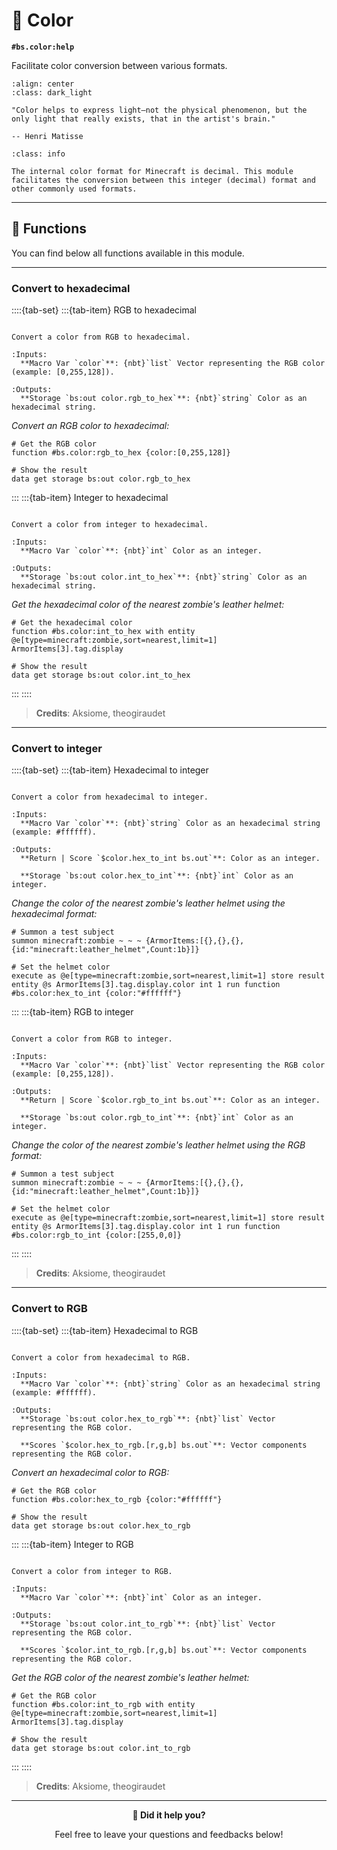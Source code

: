 # 🎨 Color

**`#bs.color:help`**

Facilitate color conversion between various formats.

```{image} /_imgs/modules/color.png
:align: center
:class: dark_light
```

```{epigraph}
"Color helps to express light—not the physical phenomenon, but the only light that really exists, that in the artist's brain."

-- Henri Matisse
```

```{admonition} Minecraft color format
:class: info

The internal color format for Minecraft is decimal. This module facilitates the conversion between this integer (decimal) format and other commonly used formats.
```

---

## 🔧 Functions

You can find below all functions available in this module.

---

### Convert to hexadecimal

::::{tab-set}
:::{tab-item} RGB to hexadecimal

```{function} #bs.color:rgb_to_hex

Convert a color from RGB to hexadecimal.

:Inputs:
  **Macro Var `color`**: {nbt}`list` Vector representing the RGB color (example: [0,255,128]).

:Outputs:
  **Storage `bs:out color.rgb_to_hex`**: {nbt}`string` Color as an hexadecimal string.
```

*Convert an RGB color to hexadecimal:*

```mcfunction
# Get the RGB color
function #bs.color:rgb_to_hex {color:[0,255,128]}

# Show the result
data get storage bs:out color.rgb_to_hex
```

:::
:::{tab-item} Integer to hexadecimal

```{function} #bs.color:int_to_hex

Convert a color from integer to hexadecimal.

:Inputs:
  **Macro Var `color`**: {nbt}`int` Color as an integer.

:Outputs:
  **Storage `bs:out color.int_to_hex`**: {nbt}`string` Color as an hexadecimal string.
```

*Get the hexadecimal color of the nearest zombie's leather helmet:*

```mcfunction
# Get the hexadecimal color
function #bs.color:int_to_hex with entity @e[type=minecraft:zombie,sort=nearest,limit=1] ArmorItems[3].tag.display

# Show the result
data get storage bs:out color.int_to_hex
```

:::
::::

> **Credits**: Aksiome, theogiraudet

---

### Convert to integer

::::{tab-set}
:::{tab-item} Hexadecimal to integer

```{function} #bs.color:hex_to_int

Convert a color from hexadecimal to integer.

:Inputs:
  **Macro Var `color`**: {nbt}`string` Color as an hexadecimal string (example: #ffffff).

:Outputs:
  **Return | Score `$color.hex_to_int bs.out`**: Color as an integer.

  **Storage `bs:out color.hex_to_int`**: {nbt}`int` Color as an integer.
```

*Change the color of the nearest zombie's leather helmet using the hexadecimal format:*

```mcfunction
# Summon a test subject
summon minecraft:zombie ~ ~ ~ {ArmorItems:[{},{},{},{id:"minecraft:leather_helmet",Count:1b}]}

# Set the helmet color
execute as @e[type=minecraft:zombie,sort=nearest,limit=1] store result entity @s ArmorItems[3].tag.display.color int 1 run function #bs.color:hex_to_int {color:"#ffffff"}
```

:::
:::{tab-item} RGB to integer

```{function} #bs.color:rgb_to_int

Convert a color from RGB to integer.

:Inputs:
  **Macro Var `color`**: {nbt}`list` Vector representing the RGB color (example: [0,255,128]).

:Outputs:
  **Return | Score `$color.rgb_to_int bs.out`**: Color as an integer.

  **Storage `bs:out color.rgb_to_int`**: {nbt}`int` Color as an integer.
```

*Change the color of the nearest zombie's leather helmet using the RGB format:*

```mcfunction
# Summon a test subject
summon minecraft:zombie ~ ~ ~ {ArmorItems:[{},{},{},{id:"minecraft:leather_helmet",Count:1b}]}

# Set the helmet color
execute as @e[type=minecraft:zombie,sort=nearest,limit=1] store result entity @s ArmorItems[3].tag.display.color int 1 run function #bs.color:rgb_to_int {color:[255,0,0]}
```

:::
::::

> **Credits**: Aksiome, theogiraudet

---

### Convert to RGB

::::{tab-set}
:::{tab-item} Hexadecimal to RGB

```{function} #bs.color:hex_to_rgb

Convert a color from hexadecimal to RGB.

:Inputs:
  **Macro Var `color`**: {nbt}`string` Color as an hexadecimal string (example: #ffffff).

:Outputs:
  **Storage `bs:out color.hex_to_rgb`**: {nbt}`list` Vector representing the RGB color.

  **Scores `$color.hex_to_rgb.[r,g,b] bs.out`**: Vector components representing the RGB color.
```

*Convert an hexadecimal color to RGB:*

```mcfunction
# Get the RGB color
function #bs.color:hex_to_rgb {color:"#ffffff"}

# Show the result
data get storage bs:out color.hex_to_rgb
```

:::
:::{tab-item} Integer to RGB

```{function} #bs.color:int_to_rgb

Convert a color from integer to RGB.

:Inputs:
  **Macro Var `color`**: {nbt}`int` Color as an integer.

:Outputs:
  **Storage `bs:out color.int_to_rgb`**: {nbt}`list` Vector representing the RGB color.

  **Scores `$color.int_to_rgb.[r,g,b] bs.out`**: Vector components representing the RGB color.
```

*Get the RGB color of the nearest zombie's leather helmet:*

```mcfunction
# Get the RGB color
function #bs.color:int_to_rgb with entity @e[type=minecraft:zombie,sort=nearest,limit=1] ArmorItems[3].tag.display

# Show the result
data get storage bs:out color.int_to_rgb
```

:::
::::

> **Credits**: Aksiome, theogiraudet

---

<div id="gs-comments" align=center>

**💬 Did it help you?**

Feel free to leave your questions and feedbacks below!

</div>

